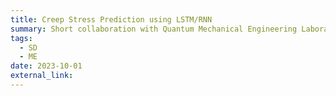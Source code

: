 ```yaml
---
title: Creep Stress Prediction using LSTM/RNN
summary: Short collaboration with Quantum Mechanical Engineering Laboratory @ ASU. Successfully predicted time series data of creep stress on physical specimen using RNN and LSTM networks. Model uses last 5 points to predict the next. Built using Python and Keras.
tags:
  - SD
  - ME
date: 2023-10-01
external_link: 
---
```

